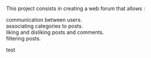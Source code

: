 This project consists in creating a web forum that allows :     

communication between users.        
associating categories to posts.        
liking and disliking posts and comments.        
filtering posts.        

test